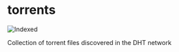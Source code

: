 torrents 
========
![Indexed](https://img.shields.io/badge/indexed-107359-blue)

Collection of torrent files discovered in the DHT network
